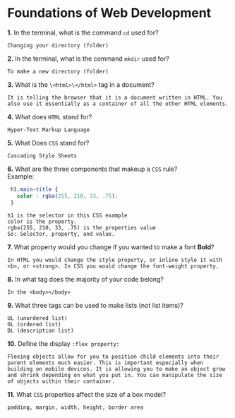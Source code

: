 # Foundations of Web Development

**1.** In the terminal, what is the command `cd` used for?
<!-- enter you answer in the space below -->
```
Changing your directory (folder)
```

**2.** In the terminal, what is the command `mkdir` used for?
<!-- enter you answer in the space below -->
```
To make a new directory (folder)
```

**3.** What is the `\<html>\</html>` tag in a document?
<!-- enter you answer in the space below -->
```
It is telling the browser that it is a document written in HTML. You also use it essentially as a container of all the other HTML elements.
```

**4.** What does `HTML` stand for?
<!-- enter you answer in the space below -->
```
Hyper-Text Markup Language
```

**5.** What Does `CSS` stand for?
<!-- enter you answer in the space below -->
```
Cascading Style Sheets
```

**6.** What are the three components that makeup a `CSS` rule? <br> Example:
```css
 h1.main-title {
   color : rgba(255, 210, 33, .75);
 }
```
<!-- enter you answer in the space below -->
```
h1 is the selector in this CSS example
color is the property.
rgba(255, 210, 33, .75) is the properties value
So: Selector, property, and value.
```

**7.** What property would you change if you wanted to make a font **Bold**?
<!-- enter you answer in the space below -->
```
In HTML you would change the style property, or inline style it with <b>, or <strong>. In CSS you would change the font-weight property.
```

**8.** In what tag does the majority of your code belong?
<!-- enter you answer in the space below -->
```
In the <body></body>
```

**9.** What three tags can be used to make lists (not list items)?
<!-- enter you answer in the space below -->
```
UL (unordered list)
OL (ordered list)
DL (description list)
```

**10.** Define the display `:flex property:`
<!-- enter you answer in the space below -->
```
Flexing objects allow for you to position child elements into their parent elements much easier. This is important especially when building on mobile devices. It is allowing you to make an object grow and shrink depending on what you put in. You can manipulate the size of objects within their container.
```

**11.** What `CSS` properties affect the size of a box model?
<!-- enter you answer in the space below -->
```
padding, margin, width, height, border area
```